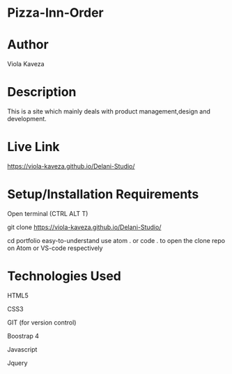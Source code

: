 # Pizza-Inn-Order

# Author
Viola Kaveza

# Description
This is a site which mainly deals with product management,design and development.

# Live Link
https://viola-kaveza.github.io/Delani-Studio/

# Setup/Installation Requirements
Open terminal (CTRL ALT T)

git clone https://viola-kaveza.github.io/Delani-Studio/

cd portfolio easy-to-understand use atom . or code . to open the clone repo on Atom or VS-code respectively

# Technologies Used
HTML5

CSS3

GIT (for version control)

Boostrap 4

Javascript

Jquery





